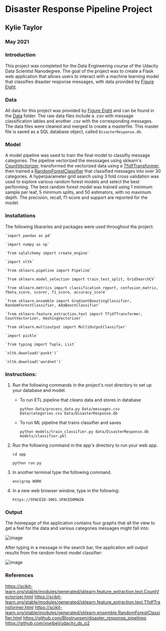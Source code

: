 # Disaster Response Pipeline Project

## Kylie Taylor
### May 2021

### Introduction

This project was completed for the Data Engineering course of the Udacity Data Scientist Nanodegree. The goal of the project was to create a Flask web application that allows users to interact with a machine learning model that classifies disaster response messages, with data provided by [Figure Eight](https://appen.com/).

### Data

All data for this project was provided by [Figure Eight](https://appen.com/) and can be found in the [Data](https://github.com/KylieTaylor/Udacity-Data-Science-Nanodegree/tree/main/Data%20Engineering%20Project/Data) folder. The raw data files include a .csv with message classification lables and another .csv with the corresponding messages. The data files were cleaned and merged to create a masterfile. This master file is saved as a SQL database object, called   `DisasterResponse.db`.

### Model

A model pipeline was used to train the final model to classifiy message categories. The pipeline vectorized the messsages using sklearn's [CountVectorizer](https://scikit-learn.org/stable/modules/generated/sklearn.feature_extraction.text.CountVectorizer.html), transformed the vectorized data using a [TfidfTransformer](https://scikit-learn.org/stable/modules/generated/sklearn.feature_extraction.text.TfidfTransformer.html), then trained a [RandomForestClassifier](https://scikit-learn.org/stable/modules/generated/sklearn.ensemble.RandomForestClassifier.html) that classified messages into over 30 categories. A hyperparameter grid search using 3 fold cross validation was used to explore various random forest models and select the best performing. The best random forest model was trained using 1 minimum sample per leaf, 5 minimum splits, and 50 estimators, with no maximum depth. The precision, recall, f1-score and support are reported for the model.

### Installations

The following libararies and packages were used throughout the project:

    `import pandas as pd`
    
    `import numpy as np`
    
    `from sqlalchemy import create_engine`
    
    `import nltk`
    
    `from sklearn.pipeline import Pipeline`
    
    `from sklearn.model_selection import train_test_split, GridSearchCV`
    
    `from sklearn.metrics import classification_report, confusion_matrix, fbeta_score, scorer, f1_score, accuracy_score`
    
    `from sklearn.ensemble import GradientBoostingClassifier, RandomForestClassifier, AdaBoostClassifier`
    
    `from sklearn.feature_extraction.text import TfidfTransformer, CountVectorizer, HashingVectorizer`
    
    `from sklearn.multioutput import MultiOutputClassifier`
   
    `import pickle`
    
    `from typing import Tuple, List`
    
    `nltk.download('punkt')`
    
    `nltk.download('wordnet')`

### Instructions:
1. Run the following commands in the project's root directory to set up your database and model.

    - To run ETL pipeline that cleans data and stores in database
   
        `python Data/process_data.py Data/messages.csv Data/categories.csv Data/DisasterResponse.db`
        
    - To run ML pipeline that trains classifier and saves
    
        `python models/train_classifier.py data/DisasterResponse.db models/classifier.pkl`

2. Run the following command in the app's directory to run your web app.
    
    `cd app`
    
    `python run.py`
    
3. In another terminal type the following command.
    
    `env|grep WORK `
    
4. In a new web browser window, type in the following:
    
    `https://SPACEID-3001.SPACEDOMAIN`


### Output

The homepage of the application contains four graphs that all the view to get a feel for the data and various categories messages might fall into:

![image](https://user-images.githubusercontent.com/47127996/120020110-e9a43680-bfae-11eb-903b-c713365e091c.png)


After typing in a message in the search bar, the application will output results from the random forest model classifier:

![image](https://user-images.githubusercontent.com/47127996/120020215-07719b80-bfaf-11eb-9318-8896a33fb5da.png)


### References
https://scikit-learn.org/stable/modules/generated/sklearn.feature_extraction.text.CountVectorizer.html
https://scikit-learn.org/stable/modules/generated/sklearn.feature_extraction.text.TfidfTransformer.html
https://scikit-learn.org/stable/modules/generated/sklearn.ensemble.RandomForestClassifier.html
https://github.com/Blostrupsen/disaster_response_pipelines
https://github.com/xseibel/udacity_ds_p2
